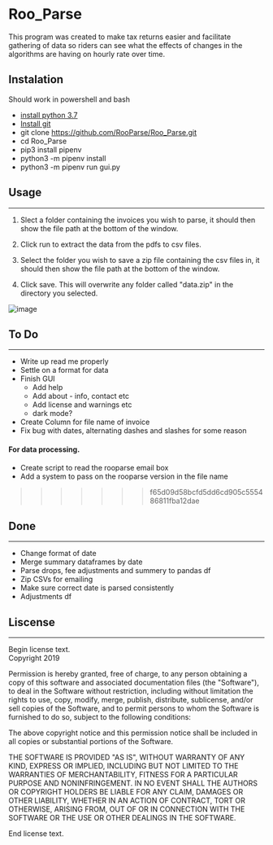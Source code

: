 # Roo_Parse

This program was created to make tax returns easier and facilitate gathering of data so riders can see what the effects of changes in the algorithms are having on hourly rate over time.

## Instalation
Should work in powershell and bash
* [install python 3.7](https://www.python.org/downloads/release/python-379/)
* [Install git](https://git-scm.com/book/en/v2/Getting-Started-Installing-Git)
* git clone https://github.com/RooParse/Roo_Parse.git
* cd Roo_Parse
* pip3 install pipenv
* python3 -m pipenv install
* python3 -m pipenv run gui.py 

## Usage
***

1. Slect a folder containing the invoices you wish to parse, it should then show the file path at the bottom of the window. 

2. Click run to extract the data from the pdfs to csv files. 

3. Select the folder you wish to save a zip file containing the csv files in, it should then show the file path at the bottom of the window. 

4. Click save. This will overwrite any folder called "data.zip" in the directory you selected. 

![image](https://i.imgur.com/w2aJVEB.png)

## To Do
***
* Write up read me properly
* Settle on a format for data
* Finish GUI
    * Add help 
    * Add about - info, contact etc
    * Add license and warnings etc
    * dark mode?
* Create Column for file name of invoice
* Fix bug with dates, alternating dashes and slashes for some reason 


#### For data processing.
* Create script to read the rooparse email box 
* Add a system to pass on the rooparse version in the file name 

>>>>>>> f65d09d58bcfd5dd6cd905c555486811fba12dae
## Done
***
* Change format of date
* Merge summary dataframes by date
* Parse drops, fee adjustments and summery to pandas df
* Zip CSVs for emailing
* Make sure correct date is parsed consistently 
* Adjustments df

## Liscense

***

Begin license text.  
Copyright 2019 

Permission is hereby granted, free of charge, to any person obtaining a copy of this software and associated documentation files (the "Software"), to deal in the Software without restriction, including without limitation the rights to use, copy, modify, merge, publish, distribute, sublicense, and/or sell copies of the Software, and to permit persons to whom the Software is furnished to do so, subject to the following conditions:

The above copyright notice and this permission notice shall be included in all copies or substantial portions of the Software.

THE SOFTWARE IS PROVIDED "AS IS", WITHOUT WARRANTY OF ANY KIND, EXPRESS OR IMPLIED, INCLUDING BUT NOT LIMITED TO THE WARRANTIES OF MERCHANTABILITY, FITNESS FOR A PARTICULAR PURPOSE AND NONINFRINGEMENT. IN NO EVENT SHALL THE AUTHORS OR COPYRIGHT HOLDERS BE LIABLE FOR ANY CLAIM, DAMAGES OR OTHER LIABILITY, WHETHER IN AN ACTION OF CONTRACT, TORT OR OTHERWISE, ARISING FROM, OUT OF OR IN CONNECTION WITH THE SOFTWARE OR THE USE OR OTHER DEALINGS IN THE SOFTWARE.

End license text.